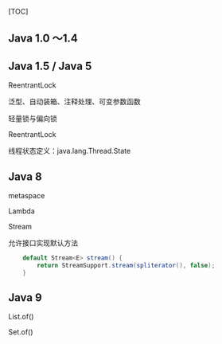 [TOC]



## Java 1.0 ～1.4



## Java 1.5 / Java 5

ReentrantLock

泛型、自动装箱、注释处理、可变参数函数

轻量锁与偏向锁

ReentrantLock

线程状态定义：java.lang.Thread.State



## Java 8

metaspace

Lambda

Stream

允许接口实现默认方法

```java
    default Stream<E> stream() {
        return StreamSupport.stream(spliterator(), false);
    }
```





## Java 9

List.of()

Set.of()